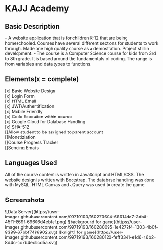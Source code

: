 <h1>KAJJ Academy</h1>
<h2>Basic Description</h2>
- A website application that is for children K-12 that are being homeschooled. Courses have several different sections for students to work through. Made one high quality course as a demostration. Project still in development.
- The course is a Computer Science course for kids from 3rd to 8th grade. It is based around the fundamentals of coding. The range is from variables and data types to functions.

<h2>Elements(x = complete)</h2>
[x] Basic Website Design<br>
[x] Login Form<br>
[x] HTML Email<br>
[x] JWT/Authentification<br>
[x] Mobile Friendly<br>
[x] Code Execution within course<br>
[x] Google Cloud for Database Handling<br>
[x] SHA-512<br>
[]Allow student to be assigned to parent account<br>
[]Monetiziation<br>
[]Course Progress Tracker<br>
[]Sending Emails<br>

<h2>Languages Used</h2>
All of the course content is written in JavaScript and HTML/CSS. The website design is written with Bootstrap. The database handling was done with MySQL. HTML Canvas and JQuery was used to create the game.

<h2>Screenshots</h2>
![Data Server](https://user-images.githubusercontent.com/99719193/160279604-68614dc7-3db8-45f1-869f-69606d4ebfaf.png)
![background for game](https://user-images.githubusercontent.com/99719193/160280095-1e4272f4-1303-4b0f-8389-67bbf7486902.svg)
![knight1 for game](https://user-images.githubusercontent.com/99719193/160280120-feff3341-e1d6-46b2-8d4c-cc7b4ecbcd5a.svg)
